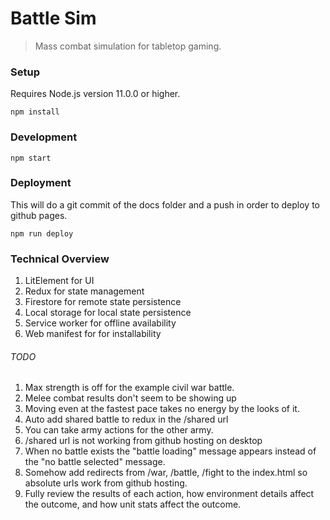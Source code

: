 # Battle Sim

> Mass combat simulation for tabletop gaming.

### Setup

Requires Node.js version 11.0.0 or higher.

`npm install`

### Development

`npm start`

### Deployment

This will do a git commit of the docs folder and a push in order to deploy to github pages.

```
npm run deploy
```

### Technical Overview

1. LitElement for UI
1. Redux for state management
1. Firestore for remote state persistence
1. Local storage for local state persistence
1. Service worker for offline availability
1. Web manifest for for installability

###### TODO

1. Max strength is off for the example civil war battle.
1. Melee combat results don't seem to be showing up
1. Moving even at the fastest pace takes no energy by the looks of it.
1. Auto add shared battle to redux in the /shared url
1. You can take army actions for the other army.
1. /shared url is not working from github hosting on desktop
1. When no battle exists the "battle loading" message appears instead of the "no battle selected" message.
1. Somehow add redirects from /war, /battle, /fight to the index.html so absolute urls work from github hosting.
1. Fully review the results of each action, how environment details affect the outcome, and how unit stats affect the outcome.
